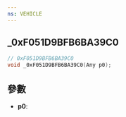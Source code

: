 ```yaml
---
ns: VEHICLE
---
```

## _0xF051D9BFB6BA39C0

```c
// 0xF051D9BFB6BA39C0
void _0xF051D9BFB6BA39C0(Any p0);
```


## 參數
* **p0**: 

